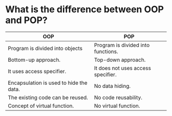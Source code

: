 # What is the difference between OOP and POP?

| OOP     | POP      |
| -------- | ---------- |
| Program is divided into objects | Program is divided into functions.
| Bottom-up approach.|Top-down approach.
| It uses access specifier. | It does not uses access specifier.
| Encapsulation is used to hide the data. |No data hiding.|
| The existing code can be reused. |No code reusability. |
| Concept of virtual function. | No virtual function. |

